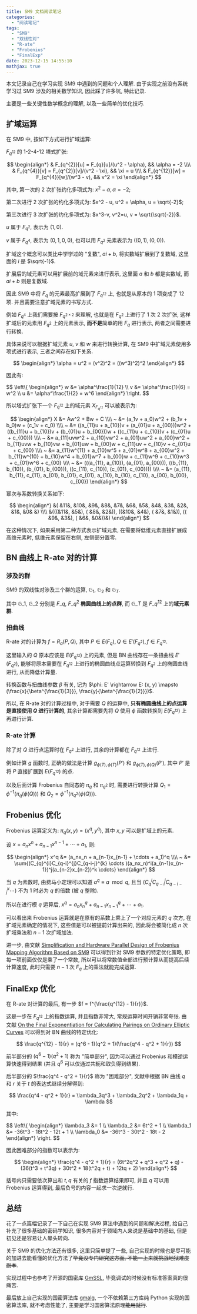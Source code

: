 ```yaml
---
title: SM9 文档阅读笔记
categories:
  - "阅读笔记"
tags:
  - "SM9"
  - "双线性对"
  - "R-ate"
  - "Frobenius"
  - "FinalExp"
date: 2023-12-15 14:55:10
mathjax: true
---
```


本文记录自己在学习实现 SM9 中遇到的问题和个人理解. 由于实现之前没有系统学习过 SM9 涉及的相关数学知识, 因此踩了许多坑, 特此记录.

主要是一些关键性数学概念的理解, 以及一些简单的优化技巧.

<!-- more -->

## 扩域运算

在 SM9 中, 按如下方式进行扩域运算:

$F_{q^{12}}$ 的 $1\text{-}2\text{-}4\text{-}12$ 塔式扩张:

$$
\begin{align*}
  & F_{q^{2}}[u] = F_{q}[u]/(u^2 - \alpha), && \alpha = -2 \\\\
  & F_{q^{4}}[v] = F_{q^{2}}[v]/(v^2 - \xi), && \xi = u \\\\
  & F_{q^{12}}[w] = F_{q^{4}}[w]/(w^3 - v), && v^2 = \xi
\end{align*}
$$

其中, 第一次的 2 次扩张约化多项式为: $x^2 - \alpha, \alpha=-2$;

第二次进行 2 次扩张的约化多项式为: $x^2 - u, u^2 = \alpha, u = \sqrt{-2}$;

第三次进行 3 次扩张的约化多项式为: $x^3-v, v^2=u, v = \sqrt{\sqrt{-2}}$.

$u$ 属于 $F_{q^{2}}$, 表示为 $(1, 0)$.

$v$ 属于 $F_{q^{4}}$, 表示为 $(0, 1, 0, 0)$, 也可以用 $F_{q^{2}}$ 元素表示为 $((0, 1), (0, 0))$.

扩域这个概念可以类比中学学过的 "复数", $ai + b$, 将实数域扩展到了复数域, 这里面的 $i$ 是 $\sqrt{-1}$.

扩展后的域元素可以用扩展前的域元素来进行表示, 这里面 $a$ 和 $b$ 都是实数域, 而 $ai + b$ 则是复数域.

因此 SM9 中将 $F_{q}$ 的元素最高扩展到了 $F_{q^{12}}$ 上, 也就是从原本的 1 项变成了 12 项. 并且需要注意扩域元素的书写方式.

例如 $F_{q^{4}}$ 上我们需要按 $F_{q^{2 \times 2}}$ 来理解, 也就是在 $F_{q^{2}}$ 上进行了 1 次 2 次扩张, 这样扩域后的元素用 $F_{q^{2}}$ 上的元素表示, **而不是**简单的用 $F_{q}$ 进行表示, 两者之间需要进行转换.

具体来说可以根据扩域元素 $u$, $v$ 和 $w$ 来进行转换计算, 在 SM9 中扩域元素使用多项式进行表示, 三者之间存在如下关系.

$$
\begin{align*}
  \alpha = u^2 = (v^2)^2 = ((w^3)^2)^2
\end{align*}
$$

因此有:

$$
\left\\{
\begin{align*}
  w &= \alpha^\frac{1}{12} \\\\
  v &= \alpha^\frac{1}{6} = w^2 \\\\
  u &= \alpha^\frac{1}{2} = w^6
\end{align*}
\right.
$$

所以塔式扩张下一个 $F_{q^{12}}$ 上的域元素 $X_{F_{q^{12}}}$ 可以被表示为:

$$
\begin{align*}
  X &= Aw^2 + Bw + C \\\\
  ~ &= (a_1v + a_0)w^2 + (b_1v + b_0)w + (c_1v + c_0) \\\\
  ~ &= ((a_{11}u + a_{10})v + (a_{01}u + a_{00}))w^2 + ((b_{11}u + b_{10})v + (b_{01}u + b_{00}))w + ((c_{11}u + c_{10})v + (c_{01}u + c_{00})) \\\\
  ~ &= a_{11}uvw^2 + a_{10}vw^2 + a_{01}uw^2 + a_{00}w^2 + b_{11}uvw + b_{10}vw + b_{01}uw + b_{00}w + c_{11}uv + c_{10}v + c_{01}u + c_{00} \\\\
  ~ &= a_{11}w^{11} + a_{10}w^5 + a_{01}w^8 + a_{00}w^2 + b_{11}w^{10} + b_{10}w^4 + b_{01}w^7 + b_{00}w + c_{11}w^9 + c_{10}w^3 + c_{01}w^6 + c_{00} \\\\
  ~ &= (((a_{11}, a_{10}), (a_{01}, a_{00})), ((b_{11}, b_{10}), (b_{01}, b_{00})), ((c_{11}, c_{10}), (c_{01}, c_{00}))) \\\\
  ~ &= (a_{11}, b_{11}, c_{11}, a_{01}, b_{01}, c_{01}, a_{10}, b_{10}, c_{10}, a_{00}, b_{00}, c_{00})
\end{align*}
$$

幂次与系数转换关系如下:

$$
\begin{align*}
&(  &11&, &10&,    &9&,  &8&,      &7&,  &6&,    &5&,  &4&,      &3&,  &2&,    &1&,  &0&  &) \\\\
&(((&11&,  &5&), ( &8&,  &2&)), ((&10&,  &4&), ( &7&,  &1&)), (( &9&,  &3&), ( &6&,  &0&))&)
\end{align*}
$$

在这种情况下, 如果采用第二种方式表示扩域元素, 在需要将低维元素直接扩展成高维元素时, 低维元素保留在右侧, 左侧部分置零.

## BN 曲线上 R-ate 对的计算

### 涉及的群

SM9 的双线性对涉及三个群的运算, $\mathbb{G}_1$, $\mathbb{G}_2$ 和 $\mathbb{G}_T$.

其中 $\mathbb{G}\_1$, $\mathbb{G}\_2$ 分别是 $F\_{q}$, $F\_{q^2}$ **椭圆曲线上的点群**, 而 $\mathbb{G}\_T$ 是 $F\_{q^{12}}$ 上的**域元素群**.

### 扭曲线

R-ate 对的计算为 $f = R_a(P, Q)$, 其中 $P \in E(F_{q}), Q \in E'(F_{q^2}), f \in F_{q^{12}}$.

这里输入的 $Q$ 原本应该是 $E(F_{q^{12}})$ 上的元素, 但是 BN 曲线存在一条扭曲线 $E'(F_{q^2})$, 能够将原本需要在 $F_{q^{12}}$ 上进行的椭圆曲线点运算转换到 $F_{q^2}$ 上的椭圆曲线进行, 从而降低计算量.

转换函数与扭曲线参数 $\beta$ 有关, 记为 $\phi: E' \rightarrow E: (x, y) \mapsto (\frac{x}{\beta^{\frac{1}{3}}}, \frac{y}{\beta^{\frac{1}{2}}})$.

所以, 在 R-ate 对的计算过程中, 对于需要 $Q$ 的运算中, **只有椭圆曲线上的点运算是直接使用 $Q$ 进行计算的**, 其余计算都需要先将 $Q$ 使用 $\phi$ 函数转换到 $E(F_{q^{12}})$ 上再进行计算.

### R-ate 计算

除了对 $Q$ 进行点运算时在 $F_{q^2}$ 上进行, 其余的计算都在 $F_{q^{12}}$ 上进行.

例如计算 $g$ 函数时, 正确的做法是计算 $g_{\phi(T), \phi(T)}(P')$ 和 $g_{\phi(T), \phi(Q)}(P')$, 其中 $P'$ 是将 $P$ 直接扩展到 $E(F_{q^{12}})$ 的点.

以及后面计算 Frobenius 自同态的 $\pi_q$ 和 $\pi_{q^2}$ 时, 需要进行转换计算 $Q_1 = \phi^{-1}(\pi_q(\phi(Q)))$ 和 $Q_2 = \phi^{-1}(\pi_{q^2}(\phi(Q)))$.

## Frobenius 优化

Frobenius 运算定义为: $\pi_q(x, y) = (x^q, y^q)$, 其中 $x, y$ 可以是扩域上的元素.

设 $x = a_nx^n + a_{n-1}x^{n-1} + \cdots + a_1$, 则:

$$
\begin{align*}
  x^q &= (a_nx_n + a_{n-1}x_{n-1} + \cdots + a_1)^q \\\\
  ~ &= \sum{(C_{q}^{i}C_{q-i}^{j}C_{q-i-j}^{k} \cdots )(a_nx_n)^i(a_{n-1}x_{n-1})^j(a_{n-2}x_{n-2})^k \cdots}
\end{align*}
$$

当 $q$ 为素数时, 由费马小定理可以知道 $a^{q} \equiv a \mod q$, 且当 $(C_{q}^{i}C_{q-i}^{j}C_{q-i-j}^{k} \cdots )$ 不为 1 时必为 $q$ 的倍数 (被 $q$ 整除).

所以在进行模 $q$ 运算后, $x^q = a_nx_n^q + a_{n-1}x_{n-1}^q + \cdots + a_1$.

可以看出来 Frobenius 运算就是在原有的系数上乘上了一个对应元素的 $q$ 次方, 在扩域元素确定的情况下, 这些值是可以被提前计算出来的, 因此将会被简化成 $n$ 次扩域乘法和 $n - 1$ 次扩域加法.

进一步, 由文献 [Simplification and Hardware Parallel Design of Frobenius Mapping Algorithm Based on SM9](https://doi.org/10.1109/ICCSD.2019.8842908) 可以得到针对 SM9 参数的特定优化策略, 即每一项前面仅仅是乘了一个常数, 所以可以将常数值全部进行预计算从而提高后续计算速度, 此时只需要 $n - 1$ 次 $F_{q}$ 上的乘法就能完成运算.

## FinalExp 优化

在 R-ate 对计算的最后, 有一步 $f = f^{\frac{q^{12} - 1}{r}}$.

这是一步在 $F_{q^{12}}$ 上的指数运算, 并且指数非常大, 常规运算时间开销非常夸张. 由文献 [On the Final Exponentiation for Calculating Pairings on Ordinary Elliptic Curves](https://doi.org/10.1007/978-3-642-03298-1_6) 可以得到对 BN 曲线的特定优化:

$$
\frac{q^{12} - 1}{r} = (q^6 - 1)(q^2 + 1)(\frac{q^4 - q^2 + 1}{r})
$$

前半部分的 $(q^6 - 1)(q^2 + 1)$ 称为 "简单部分", 因为可以通过 Frobenius 和模逆运算快速得到结果 (并且 $q^6$ 可以仅通过共轭和取负得到结果).

后半部分的 $\frac{q^4 - q^2 + 1}{r}$ 称为 "困难部分", 文献中根据 BN 曲线 $q$ 和 $r$ 关于 $t$ 的表达式继续分解得到:

$$
\frac{q^4 - q^2 + 1}{r} = \lambda_3q^3 + \lambda_2q^2 + \lambda_1q + \lambda
$$

其中:

$$
\left\\{
\begin{align*}
  \lambda_3 &= 1 \\\\
  \lambda_2 &= 6t^2 + 1 \\\\
  \lambda_1 &= -36t^3 - 18t^2 - 12t + 1 \\\\
  \lambda_0 &= -36t^3 - 30t^2 - 18t - 2
\end{align*}
\right.
$$

因此困难部分的指数可以表示为:

$$
\begin{align*}
  \frac{q^4 - q^2 + 1}{r} = (6t^2q^2 + q^3 + q^2 + q) - (36(t^3 + t^3q) + 30t^2 + 18(t^2q + t) + 12tq + 2)
\end{align*}
$$

括号内只需要依次算出和 $t, q$ 有关的 $f$ 指数运算结果即可, 并且 $q$ 可以用 Frobenius 运算得到, 最后负号的内容一起求一次逆就行.

## 总结

花了一点篇幅记录了一下自己在实现 SM9 算法中遇到的问题和解决过程, 给自己补充了很多基础的密码学知识, 很多内容对于领域内人来说是基础中的基础, 但是初见还是容易让人晕头转向.

关于 SM9 的优化方法还有很多, 这里只简单提了一些, 自己实现的时候也是尽可能的加进去能看懂的优化方法了~~毕竟没专门研究这方面, 不能一上来就挑战地狱难度副本~~.

实现过程中也参考了开源的国密库 [GmSSL](https://github.com/guanzhi/GmSSL), 毕竟调试的时候没有标准答案真的很痛苦.

最后放上自己实现的国密算法库 [gmalg](https://github.com/ww-rm/gmalg), 一个不依赖第三方库纯 Python 实现的国密算法库, 就不考虑性能了, 主要是学习国密算法原理~~能用就行~~.
